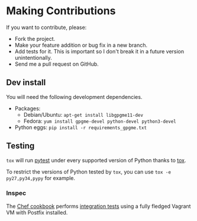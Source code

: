 # Making Contributions

If you want to contribute, please:

  * Fork the project.
  * Make your feature addition or bug fix in a new branch.
  * Add tests for it. This is important so I don't break it in a future version unintentionally.
  * Send me a pull request on GitHub.

## Dev install

You will need the following development dependencies.

* Packages:
  * Debian/Ubuntu: `apt-get install libgpgme11-dev`
  * Fedora: `yum install gpgme-devel python-devel python3-devel`
* Python eggs: `pip install -r requirements_gpgme.txt`

## Testing

`tox` will run [pytest](http://pytest.org/) under every supported version of Python thanks to [tox](https://bitbucket.org/hpk42/tox).

To restrict the versions of Python tested by `tox`, you can use `tox -e py27,py34,pypy` for example.

### Inspec

The [Chef cookbook](https://github.com/infertux/chef-zeyple/blob/master/test/integration/default/inspec/zeyple_spec.rb) performs [integration tests](https://travis-ci.org/infertux/chef-zeyple) using a fully fledged Vagrant VM with Postfix installed.
